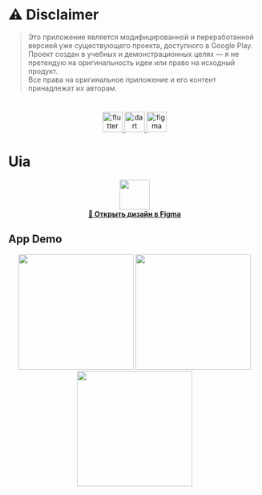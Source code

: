 # ⚠️ Disclaimer

> Это приложение является модифицированной и переработанной версией уже существующего проекта, доступного в Google Play.  
> Проект создан в учебных и демонстрационных целях — я не претендую на оригинальность идеи или право на исходный продукт.  
> Все права на оригинальное приложение и его контент принадлежат их авторам.

#


<p align="center">
<a href="https://flutter.dev" target="_blank" rel="noreferrer"> <img src="https://www.vectorlogo.zone/logos/flutterio/flutterio-icon.svg" alt="flutter" width="40" height="40"/> </a> 
<a href="https://dart.dev" target="_blank" rel="noreferrer"> <img src="https://www.vectorlogo.zone/logos/dartlang/dartlang-icon.svg" alt="dart" width="40" height="40"/> </a> 
<a href="https://www.figma.com/" target="_blank" rel="noreferrer"> <img src="https://www.vectorlogo.zone/logos/figma/figma-icon.svg" alt="figma" width="40" height="40"/> </a>
</p>

# Uia


<p align="center">
  <a href="https://www.figma.com/design/Z8obEManPdMZh8dlnFElc8/uia?node-id=0-1&t=DkSFjQl0Q0nnJKsk-1" target="_blank">
    <img src="https://www.vectorlogo.zone/logos/figma/figma-icon.svg" width="60" height="60"/>
    <br/>
    <strong>🎨 Открыть дизайн в Figma</strong>
  </a>
</p>

## App Demo
<div align="center">
<img src="https://github.com/theYernar/uia/blob/main/demo/demo1.gif" width=230 />
<img src="https://github.com/theYernar/uia/blob/main/demo/demo2.gif" width=230 />
<img src="https://github.com/theYernar/uia/blob/main/demo/demo3.gif" width=230 />
</div>